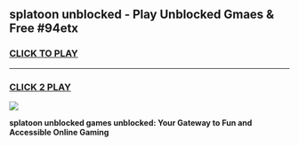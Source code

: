 
## splatoon unblocked - Play Unblocked Gmaes & Free #94etx
<h3>
<a href="https://news.freeplayer.one?title=splatoon_unblocked&ref=27F">CLICK TO PLAY</a></h3>
<hr>

<h3>
<a href="https://news.freeplayer.one?title=splatoon_unblocked&ref=27F">CLICK 2 PLAY</a>
  
</h3>

<a href="https://news.freeplayer.one?title=splatoon_unblocked&ref=27F/"><img src="https://clearcache.store/games.png"></a>


**splatoon unblocked games unblocked: Your Gateway to Fun and Accessible Online Gaming**
